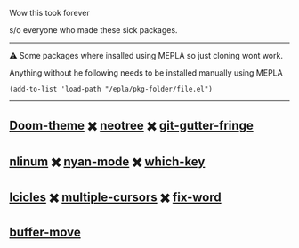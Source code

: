 Wow this took forever

s/o everyone who made these sick packages.
***
⚠️ Some packages where insalled using MEPLA so just cloning wont work. 

Anything without he following needs to be installed manually using MEPLA
```
(add-to-list 'load-path "/epla/pkg-folder/file.el")
```

***
[Doom-theme](https://github.com/hlissner/emacs-doom-theme) ✖️ [neotree](https://github.com/jaypei/emacs-neotree) ✖️ [git-gutter-fringe](https://github.com/syohex/emacs-git-gutter-fringe)
---
[nlinum](https://elpa.gnu.org/packages/nlinum.html) ✖️ [nyan-mode](https://github.com/TeMPOraL/nyan-mode) ✖️ [which-key](https://github.com/justbur/emacs-which-key)
---
[Icicles](https://www.emacswiki.org/emacs/Icicles)  ✖️ [multiple-cursors](https://github.com/magnars/multiple-cursors.el) ✖️ [fix-word](https://github.com/mrkkrp/fix-word)
---
[buffer-move](https://github.com/lukhas/buffer-move)
---
